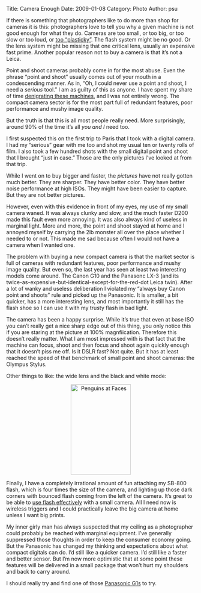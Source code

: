 Title: Camera Enough
Date: 2009-01-08
Category: Photo
Author: psu

<p>If there is something that photographers like to do more than shop for cameras it is this: photographers love to tell you why a given machine is not good enough for what they do. Cameras are too small, or too big, or too slow or too loud, or <a href="http://photo.net/canon-eos-digital-camera-forum/00LE7S">too &#8220;plasticky&#8221;</a>. The flash system might be no good. Or the lens system might be missing that one critical lens, usually an expensive fast prime. Another popular reason not to buy a camera is that it&#8217;s not a Leica.<br />
<span id="more-1415"></span></p>
<p>Point and shoot cameras probably come in for the most abuse. Even the phrase &#8220;point and shoot&#8221; usually comes out of your mouth in a condescending manner. As in, &#8220;Oh, I could never use a point and shoot, I need a <em>serious</em> tool.&#8221; I am as guilty of this as anyone. I have spent my share of time <a href="http://mutable-states.com/the-camera-we-want.html">denigrating these machines</a>, and I was not entirely wrong. The compact camera sector is for the most part full of redundant features, poor performance and mushy image quality.</p>
<p>But the truth is that this is all most people really need. More surprisingly, around 90% of the time it&#8217;s all <em>you and I</em> need too.</p>
<p>I first suspected this on the first trip to Paris that I took with a digital camera. I had my &#8220;serious&#8221; gear with me too and shot my usual ten or twenty rolls of film. I also took a few hundred shots with the small digital point and shoot that I brought &#8220;just in case.&#8221; Those are the only pictures I&#8217;ve looked at from that trip.</p>
<p>While I went on to buy bigger and faster, the <em>pictures</em> have not really gotten much better. They are sharper. They have better color. They have better noise performance at high ISOs. They might have been easier to capture. But they are not better pictures.</p>
<p>However, even with this evidence in front of my eyes, my use of my small camera waned. It was always clunky and slow, and the much faster D200 made this fault even more annoying. It was also always kind of useless in marginal light. More and more, the point and shoot stayed at home and I annoyed myself by carrying the 2lb monster all over the place whether I needed to or not. This made me sad because often I would not have a camera when I wanted one.</p>
<p>The problem with buying a new compact camera is that the market sector is full of cameras with redundant features, poor performance and mushy image quality. But even so, the last year has seen at least two interesting models come around. The Canon G10 and the Panasonc LX-3 (and its twice-as-expensive-but-identical-except-for-the-red-dot Leica twin). After a lot of wanky and useless deliberation I violated my &#8220;always buy Canon point and shoots&#8221; rule and picked up the Panasonic. It is smaller, a bit quicker, has a more interesting lens, and most importantly it still has the flash shoe so I can use it with my trusty flash in bad light.</p>
<p>The camera has been a happy surprise. While it&#8217;s true that even at base ISO you can&#8217;t really get a nice sharp edge out of this thing, you only notice this if you are staring at the picture at 100% magnfiication. Therefore this doesn&#8217;t really matter. What I am most impressed with is that fact that the machine can focus, shoot and then focus and shoot again quickly enough that it doesn&#8217;t piss me off. Is it DSLR fast? Not quite. But it has at least reached the speed of that benchmark of small point and shoot cameras: the Olympus Stylus.</p>
<p>Other things to like: the wide lens and the black and white mode:</p>
<p><div align="center">
<a href="http://www.flickr.com/photos/79904144@N00/3181144262/" title="Penguins at Faces by psu13, on Flickr"><img src="http://farm4.static.flickr.com/3505/3181144262_96ed311365_m.jpg" width="160" height="240" alt="Penguins at Faces" /></a>
</div>
<p>Finally, I have a completely irrational amount of fun attaching my SB-800 flash, which is four times the size of the camera, and lighting up those dark corners with bounced flash coming from the left of the camera. It&#8217;s great to be able to <a href="http://strobist.blogspot.com/2007/06/on-assignment-on-vacation.html">use flash effectively</a> with a small camera. All I need now is wireless triggers and I could practically leave the big camera at home unless I want big prints.</p>
<p>My inner girly man has always suspected that my ceiling as a photographer could probably be reached with marginal equipment. I&#8217;ve generally suppressed those thoughts in order to keep the consumer economy going. But the Panasonic has changed my thinking and expectations about what compact digitals can do. I&#8217;d still like a quicker camera. I&#8217;d still like a faster and better sensor. But I&#8217;m now more optimistic that at some point these features will be delivered in a small package that won&#8217;t hurt my shoulders and back to carry around.</p>
<p>I should really try and find one of those <a href="http://theonlinephotographer.typepad.com/the_online_photographer/2008/09/we-interrupt-ou.html">Panasonic G1s</a> to try.</p>